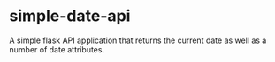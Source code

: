 # simple-date-api
A simple flask API application that returns the current date as well as a number of date attributes.
